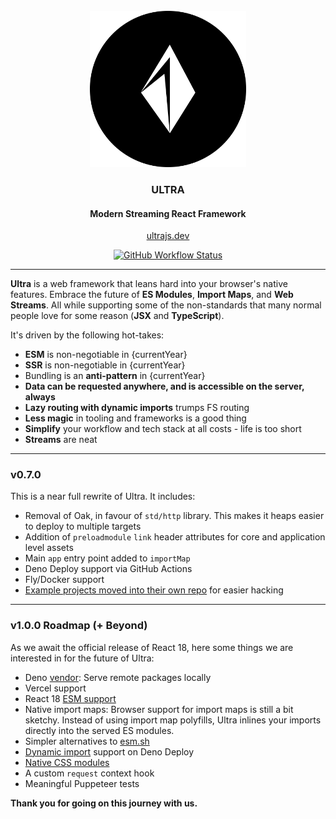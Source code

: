 <div align="center">
<br />
<img src="./workspace/src/ultra.svg" height="250" />

### ULTRA

#### Modern Streaming React Framework

[ultrajs.dev](https://ultrajs.dev)

[![GitHub Workflow Status][actions-badge]][actions]

</div>

---

**Ultra** is a web framework that leans hard into your browser's native
features. Embrace the future of **ES Modules**, **Import Maps**, and **Web
Streams**. All while supporting some of the non-standards that many normal
people love for some reason (**JSX** and **TypeScript**).

It's driven by the following hot-takes:

- **ESM** is non-negotiable in {currentYear}
- **SSR** is non-negotiable in {currentYear}
- Bundling is an **anti-pattern** in {currentYear}
- **Data can be requested anywhere, and is accessible on the server, always**
- **Lazy routing with dynamic imports** trumps FS routing
- **Less magic** in tooling and frameworks is a good thing
- **Simplify** your workflow and tech stack at all costs - life is too short
- **Streams** are neat

---

### v0.7.0

This is a near full rewrite of Ultra. It includes:

- Removal of Oak, in favour of `std/http` library. This makes it heaps easier to
  deploy to multiple targets
- Addition of `preloadmodule` `link` header attributes for core and application level assets
- Main `app` entry point added to `importMap`
- Deno Deploy support via GitHub Actions
- Fly/Docker support
- [Example projects moved into their own repo](https://github.com/exhibitionist-digital/ultra-examples)
  for easier hacking

---

### v1.0.0 Roadmap (+ Beyond)

As we await the official release of React 18, here some things we are interested
in for the future of Ultra:

- Deno [vendor](https://github.com/denoland/deno/issues/13346): Serve remote
  packages locally
- Vercel support
- React 18 [ESM support](https://github.com/facebook/react/issues/11503)
- Native import maps: Browser support for import maps is still a bit sketchy.
  Instead of using import map polyfills, Ultra inlines your imports directly
  into the served ES modules.
- Simpler alternatives to [esm.sh](https://esm.sh)
- [Dynamic import](https://github.com/denoland/deploy_feedback/issues/1) support
  on Deno Deploy
- [Native CSS modules](https://css-tricks.com/css-modules-the-native-ones/)
- A custom `request` context hook
- Meaningful Puppeteer tests

**Thank you for going on this journey with us.**

[docs-badge]: https://img.shields.io/github/v/release/exhibitionist-digital/ultra?label=Docs&logo=deno&style=for-the-badge&color=B06892&
[docs]: https://ultrajs.dev/docs&
[actions-badge]: https://img.shields.io/github/workflow/status/exhibitionist-digital/ultra/fmt%20+%20lint?color=6666ff&style=for-the-badge&logo=github&label=
[actions]: https://github.com/exhibitionist-digital/ultra/actions
